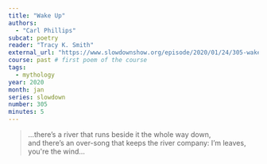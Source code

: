 ```yaml
---
title: "Wake Up"
authors:
  - "Carl Phillips"
subcat: poetry
reader: "Tracy K. Smith"
external_url: "https://www.slowdownshow.org/episode/2020/01/24/305-wake-up"
course: past # first poem of the course
tags:
  - mythology
year: 2020
month: jan
series: slowdown
number: 305
minutes: 5
---
```


> ...there’s a river that runs beside it the whole way down,  
and there’s an over-song that keeps the river company: I’m leaves,  
you're the wind…
